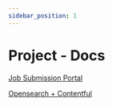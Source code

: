 ```yaml
---
sidebar_position: 1
---
```


# Project - Docs

[Job Submission Portal](./job-submission-portal/listings.md)

[Opensearch + Contentful](./opensearch-contentful)
